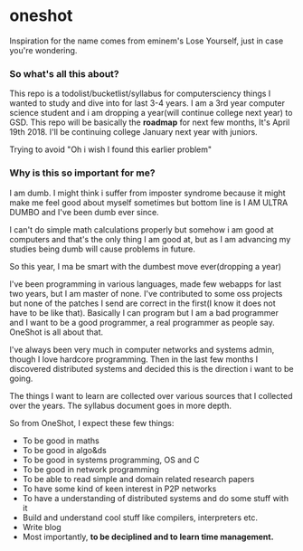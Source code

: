 # oneshot
Inspiration for the name comes from eminem's Lose Yourself, just in case you're wondering.

### So what's all this about?
This repo is a todolist/bucketlist/syllabus for computersciency things I wanted to study and dive into for last 3-4 years.
I am a 3rd year computer science student and i am dropping a year(will continue college next year) to GSD.
This repo will be basically the **roadmap** for next few months, It's April 19th 2018. I'll be continuing college January next year
with juniors.

Trying to avoid "Oh i wish I found this earlier problem"

### Why is this so important for me?
I am dumb. I might think i suffer from imposter syndrome because it might make me feel good about myself
sometimes but bottom line is I AM ULTRA DUMBO and I've been dumb ever since.

I can't do simple math calculations properly but somehow i am good at computers and that's the only thing
I am good at, but as I am advancing my studies being dumb will cause problems in future.

So this year, I ma be smart with the dumbest move ever(dropping a year)

I've been programming in various languages, made few webapps for last two years, but I am master of none.
I've contributed to some oss projects but none of the patches
I send are correct in the first(I know it does not have to be like that). Basically I can program but I am a bad programmer
and I want to be a good programmer, a real programmer as people say. OneShot is all about that.

I've always been very much in computer networks and systems admin, though I love hardcore programming.
Then in the last few months I discovered distributed systems and decided this is the direction i want to be going.

The things I want to learn are collected over various sources that I collected over the years.
The syllabus document goes in more depth.

So from OneShot, I expect these few things:

- To be good in maths
- To be good in algo&ds
- To be good in systems programming, OS and C
- To be good in network programming
- To be able to read simple and domain related research papers
- To have some kind of keen interest in P2P networks
- To have a understanding of distributed systems and do some stuff with it
- Build and understand cool stuff like compilers, interpreters etc.
- Write blog
- Most importantly, **to be deciplined and to learn time management.**
